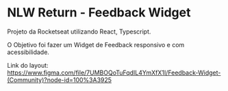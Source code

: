 # NLW Return - Feedback Widget

Projeto da Rocketseat utilizando React, Typescript.

O Objetivo foi fazer um Widget de Feedback responsivo e com acessibilidade.

Link do layout: https://www.figma.com/file/7UMBOQoTuFqdIL4YmXfX1I/Feedback-Widget-(Community)?node-id=100%3A3925
